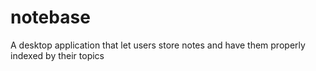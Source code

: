 # notebase
A desktop application that let users store notes and have them properly indexed by their topics
